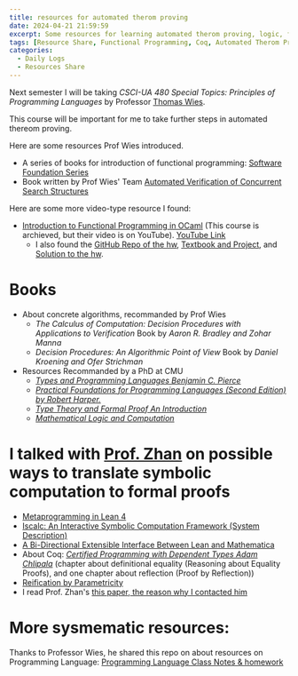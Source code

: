 ```yaml
---
title: resources for automated therom proving
date: 2024-04-21 21:59:59
excerpt: Some resources for learning automated therom proving, logic, functional programming, coq, etc
tags: [Resource Share, Functional Programming, Coq, Automated Therom Proving]
categories:
  - Daily Logs
  - Resources Share
---
```


Next semester I will be taking _CSCI-UA 480 Special Topics: Principles of Programming Languages_ by Professor [Thomas Wies](https://cs.nyu.edu/~wies/).

This course will be important for me to take further steps in automated thereom proving.

Here are some resources Prof Wies introduced.

- A series of books for introduction of functional programming: [Software Foundation Series](https://softwarefoundations.cis.upenn.edu/)
- Book written by Prof Wies' Team [Automated Verification of Concurrent Search Structures](https://link.springer.com/book/10.1007/978-3-031-01806-0)

Here are some more video-type resource I found:

- [Introduction to Functional Programming in OCaml](https://www.fun-mooc.fr/en/courses/introduction-functional-programming-ocaml/) (This course is archieved, but their video is on YouTube). [YouTube Link](https://www.youtube.com/watch?v=o9-K0X2710Y&list=PLGC2in6hSHQcmT_cz4t7ePeQtTCkNkvll&index=4&ab_channel=Roshan%2a)
  - I also found the [GitHub Repo of the hw](https://github.com/bugczw/Introduction-to-Functional-Programming-in-OCaml), [Textbook and Project](https://github.com/uds-psl/Prog), and [Solution to the hw](https://github.com/philsaxton/OCamlMOOC).

# Books
- About concrete algorithms, recommanded by Prof Wies
  - *The Calculus of Computation: Decision Procedures with Applications to Verification* Book by *Aaron R. Bradley and Zohar Manna*
  - *Decision Procedures: An Algorithmic Point of View* Book by *Daniel Kroening and Ofer Strichman*
- Resources Recommanded by a PhD at CMU
  - [*Types and Programming Languages Benjamin C. Pierce*](https://www.cis.upenn.edu/~bcpierce/tapl/)
  - [*Practical Foundations for Programming Languages (Second Edition) by Robert Harper.*](https://www.cs.cmu.edu/~rwh/pfpl/)
  - [*Type Theory and Formal Proof An Introduction*](https://www.cambridge.org/core/books/type-theory-and-formal-proof/0472640AAD34E045C7F140B46A57A67C)
  - [*Mathematical Logic and Computation*](https://www.cambridge.org/core/books/mathematical-logic-and-computation/300504EAD8410522CE0C27595D2825A2)

# I talked with [Prof. Zhan](https://lcs.ios.ac.cn/~bzhan/) on possible ways to translate symbolic computation to formal proofs
- [Metaprogramming in Lean 4](https://leanprover-community.github.io/lean4-metaprogramming-book/)
- [Iscalc: An Interactive Symbolic Computation Framework (System Description)](https://link.springer.com/chapter/10.1007/978-3-031-38499-8_33)
- [A Bi-Directional Extensible Interface Between Lean and Mathematica](https://link.springer.com/article/10.1007/s10817-021-09611-1)
- About Coq: [*Certified Programming with Dependent Types Adam Chlipala*](http://adam.chlipala.net/cpdt/) (chapter about definitional equality (Reasoning about Equality Proofs), and one chapter about reflection (Proof by Reflection))
- [Reification by Parametricity](https://link.springer.com/chapter/10.1007/978-3-319-94821-8_17)
- I read Prof. Zhan's [this paper, the reason why I contacted him](https://lcs.ios.ac.cn/~bzhan/cade2021.pdf)


# More sysmematic resources:
Thanks to Professor Wies, he shared this repo on about resources on Programming Language: [Programming Language Class Notes & homework](https://github.com/nyu-popl-fa23)


